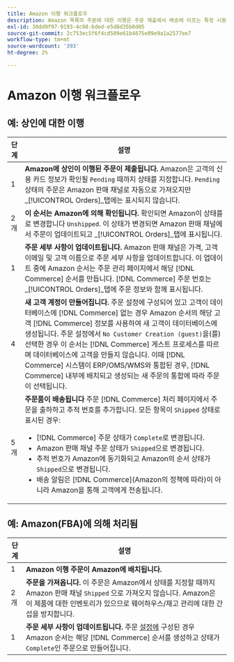 ```yaml
---
title: Amazon 이행 워크플로우
description: Amazon 목록의 주문에 대한 이행은 주문 제출에서 배송에 이르는 특정 시퀀스를 따릅니다.
exl-id: 30dd9f97-9193-4c98-bded-e5d8d35b0d05
source-git-commit: 2c753ec5f6f4cd509e61b4875e09e9a1a2577ee7
workflow-type: tm+mt
source-wordcount: '393'
ht-degree: 2%

---
```


# Amazon 이행 워크플로우

## 예: 상인에 대한 이행

| 단계 | 설명 |
|----|----|
| 1 | **Amazon에 상인이 이행된 주문이 제출됩니다.** Amazon은 고객의 신용 카드 정보가 확인될  `Pending` 때까지 상태를 지정합니다. `Pending` 상태의 주문은 Amazon 판매 채널로 자동으로 가져오지만 _[!UICONTROL Orders]_탭에는 표시되지 않습니다. |
| 2개 | **이 순서는 Amazon에 의해 확인됩니다.** 확인되면 Amazon이 상태를 로 변경합니다 `Unshipped`. 이 상태가 변경되면 Amazon 판매 채널에서 주문이 업데이트되고 _[!UICONTROL Orders]_탭에 표시됩니다. |
| 1 | **주문 세부 사항이 업데이트됩니다.** Amazon 판매 채널은 가격, 고객 이메일 및 고객 이름으로 주문 세부 사항을 업데이트합니다. 이 업데이트 중에 Amazon 순서는 주문 관리 페이지에서 해당 [!DNL Commerce] 순서를 만듭니다. [!DNL Commerce] 주문 번호는 _[!UICONTROL Orders]_탭에 주문 정보와 함께 표시됩니다. |
| 4 | **새 고객 계정이 만들어집니다.** 주문 설정에 구성되어 있고 고객이 데이터베이스에  [!DNL Commerce] 없는 경우 Amazon 순서의 해당 고객  [!DNL Commerce] 정보를 사용하여 새 고객이 데이터베이스에 생성됩니다. 주문 설정에서 `No Customer Creation (guest)`을(를) 선택한 경우 이 순서는 [!DNL Commerce] 게스트 프로세스를 따르며 데이터베이스에 고객을 만들지 않습니다. 이때 [!DNL Commerce] 시스템이 ERP/OMS/WMS와 통합된 경우, [!DNL Commerce] 내부에 배치되고 생성되는 새 주문의 통합에 따라 주문이 선택됩니다. |
| 5개 | **주문품이 배송됩니다** 주문  [!DNL Commerce] 처리 페이지에서 주문을 출하하고 추적 번호를 추가합니다. 모든 항목이 `Shipped` 상태로 표시된 경우:<ul><li>[!DNL Commerce] 주문 상태가 `Complete`로 변경됩니다.</li><li>Amazon 판매 채널 주문 상태가 `Shipped`으로 변경됩니다.</li><li>추적 번호가 Amazon에 동기화되고 Amazon의 순서 상태가 `Shipped`으로 변경됩니다.</li><li>배송 알림은 [!DNL Commerce](Amazon의 정책에 따라)이 아니라 Amazon을 통해 고객에게 전송됩니다. |

## 예: Amazon(FBA)에 의해 처리됨

| 단계 | 설명 |
|---|---|
| 1 | **Amazon 이행 주문이 Amazon에 배치됩니다.** |
| 2개 | **주문을 가져옵니다.** 이 주문은 Amazon에서 상태를 지정할 때까지 Amazon 판매 채널 `Shipped` 으로 가져오지 않습니다. Amazon은 이 제품에 대한 인벤토리가 있으므로 웨어하우스/재고 관리에 대한 간섭을 방지합니다. |
| 1 | **주문 세부 사항이 업데이트됩니다.** 주문  [설정에](./order-settings.md) 구성된 경우 Amazon 순서는 해당  [!DNL Commerce] 순서를 생성하고 상태가  `Complete`인 주문으로 만들어집니다. |
